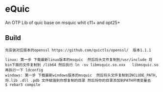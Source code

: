 eQuic
=====

An OTP Lib of quic base on msquic whit c11+ and opt25+

Build
-----

    先安装对应版本的openssl https://github.com/quictls/openssl/  版本1.1.1

    linux: 第一步 下载最新linux版本的msquic  然后将头文件复制到/usr/include 将 bin下面的文件复制到 /lib64 然后执行 ln -sv libmsquic.so.xxx   libmsquic.so 再执行一下 ldconfig
    windows: 第一步 下载最新windows版本的msquic  然后将头文件复制到INCLUDE_PATH, 将.lib .dll .pdb 文件赋值到你想复制的目录 然后将你的目录添加到PATH环境变量去
    $ rebar3 compile
